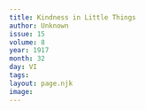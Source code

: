 ```yaml
---
title: Kindness in Little Things
author: Unknown
issue: 15
volume: 8
year: 1917
month: 32
day: VI
tags:
layout: page.njk
image:
---
```



